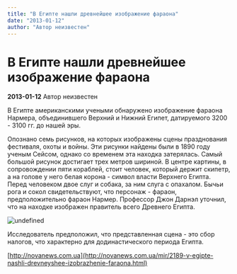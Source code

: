 ```yaml
---
title: "В Египте нашли древнейшее изображение фараона"
date: "2013-01-12"
author: "Автор неизвестен"
---
```


# В Египте нашли древнейшее изображение фараона

**2013-01-12** Автор неизвестен

В Египте американскими учеными обнаружено изображение фараона Нармера, объединившего Верхний и Нижний Египет, датируемого 3200 - 3100 гг. до нашей эры.

Опознано семь рисунков, на которых изображены сцены празднования фестиваля, охоты и войны. Эти рисунки найдены были в 1890 году ученым Сейсом, однако со временем эта находка затерялась. Самый большой рисунок достигает трех метров шириной. В центре картины, в сопровождении пяти кораблей, стоит человек, который держит скипетр, а на голове у него белая корона - символ власти Верхнего Египта. Перед человеком двое слуг и собака, за ним слуга с опахалом. Бычьи рога и сокол свидетельствуют, что персонаж - фараон, предположительно фараон Нармер. Профессор Джон Дарнэл уточнил, что на находке изображен правитель всего Древнего Египта.

![undefined](http://novanews.com.ua/uploads/posts/2013-01/thumbs/1358013704_383723259.jpg)

Исследователь предположил, что представленная сцена - это сбор налогов, что характерно для додинастического периода Египта.

[http://novanews.com.ua](http://novanews.com.ua/mir/2189-v-egipte-nashli-drevneyshee-izobrazhenie-faraona.html)